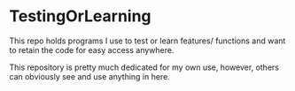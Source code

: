 TestingOrLearning
=================

This repo holds programs I use to test or learn features/ functions and want to retain the code for easy access anywhere.

This repository is pretty much dedicated for my own use, however, others can obviously see and use anything in here. 
